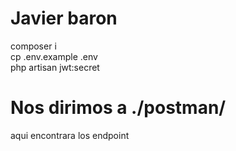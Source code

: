 # Javier baron
composer i <br>
cp .env.example .env <br>
php artisan jwt:secret <br>
# Nos dirimos a ./postman/
aqui encontrara los endpoint <br>
